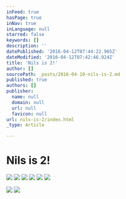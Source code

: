 ```yaml
---
inFeed: true
hasPage: true
inNav: true
inLanguage: null
starred: false
keywords: []
description: ''
datePublished: '2016-04-12T07:44:22.965Z'
dateModified: '2016-04-12T07:42:46.924Z'
title: 'Nils is 2!'
author: []
sourcePath: _posts/2016-04-10-nils-is-2.md
published: true
authors: []
publisher:
  name: null
  domain: null
  url: null
  favicon: null
url: nils-is-2/index.html
_type: Article

---
```

# Nils is 2!
![](https://the-grid-user-content.s3-us-west-2.amazonaws.com/d5b81cb5-48ff-44db-8fde-a1fa0f6e540a.jpg)
![](https://the-grid-user-content.s3-us-west-2.amazonaws.com/ae0f820b-a848-4812-bfac-acae3453d11e.jpg)
![](https://the-grid-user-content.s3-us-west-2.amazonaws.com/a77dd2cc-1204-4852-a271-bcb0dd138ec1.jpg)
![](https://s3-us-west-2.amazonaws.com/the-grid-img/p/22b724fd05521e972986c9a874309fb904a12cbe.jpg)
![](https://the-grid-user-content.s3-us-west-2.amazonaws.com/b07c3370-8282-4ee1-b443-40d2b72e7577.jpg)
![](https://the-grid-user-content.s3-us-west-2.amazonaws.com/1909cad4-237f-41f4-a220-ad0c0bbadbbd.jpg)

  
![](https://s3-us-west-2.amazonaws.com/the-grid-img/p/39f234b6dbe0ff1aa7aaa29c5efe46216100eb2c.jpg)
![](https://the-grid-user-content.s3-us-west-2.amazonaws.com/4a319018-e097-4c4b-8e71-e3d748ca9240.jpg)